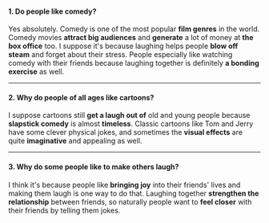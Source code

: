 #### 1. Do people like comedy?
Yes absolutely. Comedy is one of the most popular **film genres** in the world. Comedy movies **attract big audiences** and **generate** a lot of money at **the box office** too. I suppose it's because laughing helps people **blow off steam** and forget about their stress. People especially like watching comedy with their friends because laughing together is definitely **a bonding exercise** as well.

---
#### 2. Why do people of all ages like cartoons?
I suppose cartoons still **get a laugh out of** old and young people because **slapstick comedy** is almost **timeless**. Classic cartoons like Tom and Jerry have some clever physical jokes, and sometimes the **visual effects** are quite **imaginative** and appealing as well.

---
#### 3. Why do some people like to make others laugh?
I think it's because people like **bringing joy** into their friends' lives and making them laugh is one way to do that. Laughing together **strengthen the relationship** between friends, so naturally people want to **feel closer** with their friends by telling them jokes.